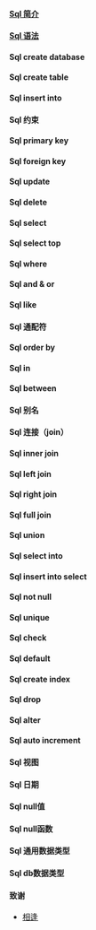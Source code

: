 #### [Sql 简介](notes/introduction.md)
#### [Sql 语法](notes/databaseSyntax.md)
#### Sql create database
#### Sql create table
#### Sql insert into
#### Sql 约束
#### Sql primary key
#### Sql foreign key
#### Sql update
#### Sql delete
#### Sql select
#### Sql select top
#### Sql where
#### Sql and & or
#### Sql like
#### Sql 通配符
#### Sql order by
#### Sql in
#### Sql between
#### Sql 别名
#### Sql 连接（join）
#### Sql inner join
#### Sql left join
#### Sql right join
#### Sql full join
#### Sql union
#### Sql select into
#### Sql insert into select
#### Sql not null
#### Sql unique
#### Sql check
#### Sql default
#### Sql create index
#### Sql drop
#### Sql alter
#### Sql auto increment
#### Sql 视图
#### Sql 日期
#### Sql null值
#### Sql null函数
#### Sql 通用数据类型
#### Sql db数据类型



#### 致谢
- [相逢](http://www.xiangjunhong.com)
